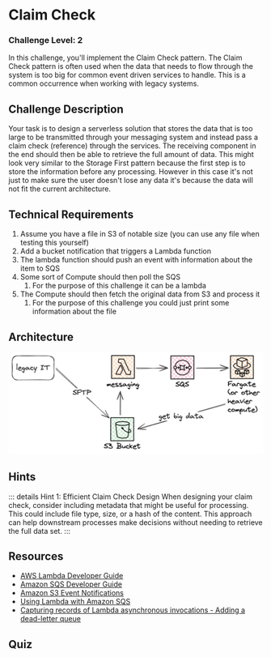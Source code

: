 <script setup>
import Quiz from "../../../components/Quiz.vue"
</script>

# Claim Check

### Challenge Level: 2

In this challenge, you'll implement the Claim Check pattern. The Claim Check pattern is often used when the data that needs to flow through the system is too big for common event driven services to handle. This is a common occurrence when working with legacy systems.

## Challenge Description

Your task is to design a serverless solution that stores the data that is too large to be transmitted through your messaging system and instead pass a claim check (reference) through the services. The receiving component in the end should then be able to retrieve the full amount of data. This might look very similar to the Storage First pattern because the first step is to store the information before any processing. However in this case it's not just to make sure the user doesn't lose any data it's because the data will not fit the current architecture.

## Technical Requirements

1. Assume you have a file in S3 of notable size (you can use any file when testing this yourself)
2. Add a bucket notification that triggers a Lambda function
3. The lambda function should push an event with information about the item to SQS
4. Some sort of Compute should then poll the SQS
    1. For the purpose of this challenge it can be a lambda
5. The Compute should then fetch the original data from S3 and process it
    1. For the purpose of this challenge you could just print some information about the file

## Architecture

![Architecture Diagram](./claim-check.png)

## Hints

::: details Hint 1: Efficient Claim Check Design
When designing your claim check, consider including metadata that might be useful for processing. This could include file type, size, or a hash of the content. This approach can help downstream processes make decisions without needing to retrieve the full data set.
:::

## Resources

- [AWS Lambda Developer Guide](https://docs.aws.amazon.com/lambda/latest/dg/welcome.html)
- [Amazon SQS Developer Guide](https://docs.aws.amazon.com/AWSSimpleQueueService/latest/SQSDeveloperGuide/welcome.html)
- [Amazon S3 Event Notifications](https://docs.aws.amazon.com/AmazonS3/latest/userguide/EventNotifications.html)
- [Using Lambda with Amazon SQS](https://docs.aws.amazon.com/lambda/latest/dg/with-sqs.html)
- [Capturing records of Lambda asynchronous invocations - Adding a dead-letter queue](https://docs.aws.amazon.com/lambda/latest/dg/invocation-async-retain-records.html#invocation-dlq)

## Quiz

<Quiz 
question="What is a primary benefit of using the Claim Check pattern in this scenario?"
:answers="['Increased data security', 'Improved system scalability', 'Faster data processing', 'Enhanced data compression']"
:correctAnswer="1"
:answerInfo="[
  'It\'s not the primary benefit in this context.',
  'Correct! The Claim Check pattern allows systems to handle larger data sets without overwhelming message queues, improving scalability.',
  'The pattern doesn\'t necessarily speed up data processing.',
  'The pattern doesn\'t involve data compression.'
 ]"
/>

<Quiz 
question="In the context of this pattern, what does the 'claim check' typically represent?"
:answers="['A security token', 'A compression algorithm', 'A reference or pointer to the stored data', 'A data validation checksum']"
:correctAnswer="2"
:answerInfo="[
  'A claim check is not primarily a security token.',
  'The pattern doesn\'t involve compression.',
  'Correct! The claim check serves as a reference to the larger data set stored separately.',
  'While it might include a checksum, that\'s not the primary purpose of a claim check.'
 ]"
/>

<Quiz 
question="What potential issue does the Claim Check pattern help mitigate in message-based systems?"
:answers="['Data inconsistency', 'Network latency', 'Message size limitations', 'Data duplication']"
:correctAnswer="2"
:answerInfo="[
  'The pattern doesn\'t directly address data consistency issues.',
  'While it can affect latency, that\'s not the primary issue it addresses.',
  'Correct! The pattern helps overcome message size limitations in messaging systems.',
  'The pattern doesn\'t primarily deal with data duplication.'
 ]"
/>

<Quiz 
question="What is a potential drawback of using the Claim Check pattern?"
:answers="['Increased storage costs', 'Reduced data security', 'Higher system complexity', 'Slower data retrieval']"
:correctAnswer="2"
:answerInfo="[
  'While storage costs might increase, it\'s not typically considered the main drawback.',
  'The pattern can actually improve security when implemented correctly.',
  'Correct! The pattern introduces additional steps and components, increasing overall system complexity.',
  'While retrieval might take an extra step, it\'s not necessarily slower overall.'
 ]"
/>

<Quiz 
question="In a well-implemented Claim Check pattern, what should happen if the original data is not available when the claim check is processed?"
:answers="['The system should crash', 'The message should be discarded', 'The process should retry with exponential backoff', 'A placeholder should be used instead']"
:correctAnswer="2"
:answerInfo="[
  'Crashing the system would create instability and is not a good practice.',
  'Discarding the message could lead to data loss.',
  'Correct! Implementing retry logic with exponential backoff is a robust way to handle temporary unavailability.',
  'Using a placeholder could lead to data integrity issues.'
 ]"
/>
